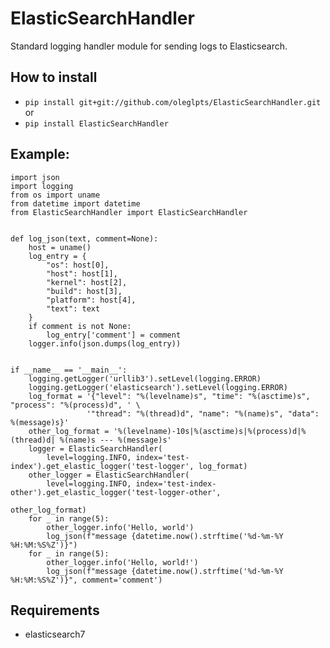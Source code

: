 # ElasticSearchHandler

Standard logging handler module for sending logs to Elasticsearch.


How to install
--------------

* `pip install git+git://github.com/oleglpts/ElasticSearchHandler.git` or
* `pip install ElasticSearchHandler`


Example:
--------

    import json
    import logging
    from os import uname
    from datetime import datetime
    from ElasticSearchHandler import ElasticSearchHandler
    
    
    def log_json(text, comment=None):
        host = uname()
        log_entry = {
            "os": host[0],
            "host": host[1],
            "kernel": host[2],
            "build": host[3],
            "platform": host[4],
            "text": text
        }
        if comment is not None:
            log_entry['comment'] = comment
        logger.info(json.dumps(log_entry))
    
    
    if __name__ == '__main__':
        logging.getLogger('urllib3').setLevel(logging.ERROR)
        logging.getLogger('elasticsearch').setLevel(logging.ERROR)
        log_format = '{"level": "%(levelname)s", "time": "%(asctime)s", "process": "%(process)d", ' \
                     '"thread": "%(thread)d", "name": "%(name)s", "data": %(message)s}'
        other_log_format = '%(levelname)-10s|%(asctime)s|%(process)d|%(thread)d| %(name)s --- %(message)s'
        logger = ElasticSearchHandler(
            level=logging.INFO, index='test-index').get_elastic_logger('test-logger', log_format)
        other_logger = ElasticSearchHandler(
            level=logging.INFO, index='test-index-other').get_elastic_logger('test-logger-other',
                                                                             other_log_format)
        for _ in range(5):
            other_logger.info('Hello, world')
            log_json(f"message {datetime.now().strftime('%d-%m-%Y %H:%M:%S%Z')}")
        for _ in range(5):
            other_logger.info('Hello, world!')
            log_json(f"message {datetime.now().strftime('%d-%m-%Y %H:%M:%S%Z')}", comment='comment')

Requirements
------------

* elasticsearch7
